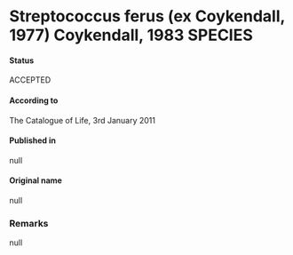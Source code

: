 # Streptococcus ferus (ex Coykendall, 1977) Coykendall, 1983 SPECIES

#### Status
ACCEPTED

#### According to
The Catalogue of Life, 3rd January 2011

#### Published in
null

#### Original name
null

### Remarks
null